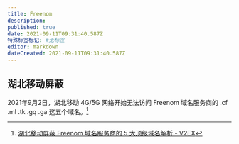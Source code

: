 ```yaml
---
title: Freenom
description:
published: true
date: 2021-09-11T09:31:40.587Z
特殊标签标记: #无标签
editor: markdown
dateCreated: 2021-09-11T09:31:40.587Z
---
```


## 湖北移动屏蔽

2021年9月2日，湖北移动 4G/5G 网络开始无法访问 Freenom 域名服务商的 .cf .ml .tk .gq .ga 这五个域名。[^799816]

[^799816]: [湖北移动屏蔽 Freenom 域名服务商的 5 大顶级域名解析 - V2EX](https://web.archive.org/web/20210905032658/https://www.v2ex.com/t/799816)
